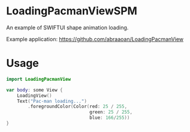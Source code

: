 # LoadingPacmanViewSPM

An example of SWIFTUI shape animation loading.

Example application:
https://github.com/abraaoan/LoadingPacmanView


# Usage
```swift
import LoadingPacmanView

var body: some View {
    LoadingView()
    Text("Pac-man loading...")
        .foregroundColor(Color(red: 25 / 255,
                               green: 25 / 255,
                               blue: 166/255))
}
```

